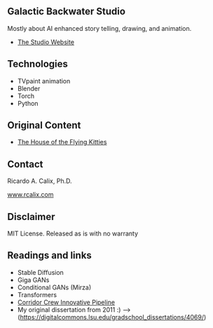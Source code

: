 ## Galactic Backwater Studio

Mostly about AI enhanced story telling, drawing, and animation. 

* [The Studio Website](https://www.galacticbackwater.com)

## Technologies

* TVpaint animation
* Blender
* Torch
* Python

## Original Content

* [The House of the Flying Kitties](https://www.amazon.com/House-Flying-Kitties-Cid-Bubbles/dp/1542585996/ref=sr_1_1?crid=2HD2CFESQ2QP3&keywords=the+house+of+the+flying+kitties&qid=1679038050&sprefix=the+house+of+the+flying+kitties%2Caps%2C101&sr=8-1)


## Contact

Ricardo A. Calix, Ph.D.

www.rcalix.com

## Disclaimer

MIT License. Released as is with no warranty

## Readings and links

* Stable Diffusion
* Giga GANs
* Conditional GANs (Mirza)
* Transformers
* [Corridor Crew Innovative Pipeline](https://www.youtube.com/watch?v=_9LX9HSQkWo&t=0s)
* My original dissertation from 2011 :) --> (https://digitalcommons.lsu.edu/gradschool_dissertations/4069/)

